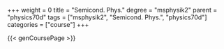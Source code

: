 +++
weight = 0
title = "Semicond. Phys."
degree = "msphysik2"
parent = "physics70d"
tags = ["msphysik2", "Semicond. Phys.", "physics70d"]
categories = ["course"]
+++

{{< genCoursePage >}}
